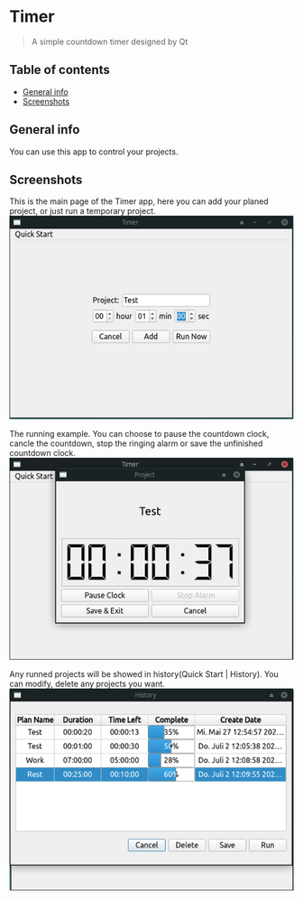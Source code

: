 # Timer
> A simple countdown timer designed by Qt

## Table of contents
* [General info](#general-info)
* [Screenshots](#screenshots)

## General info
You can use this app to control your projects.

## Screenshots
This is the main page of the Timer app, here you can add your planed project, or just run a temporary project.
![Main Gui](./Screenshots/main.png)

The running example. You can choose to pause the countdown clock, cancle the countdown, stop the ringing alarm or save the unfinished countdown clock.
![Run](./Screenshots/run_now.png)

Any runned projects will be showed in history(Quick Start | History). You can modify, delete any projects you want.
![History](./Screenshots/history.png)
